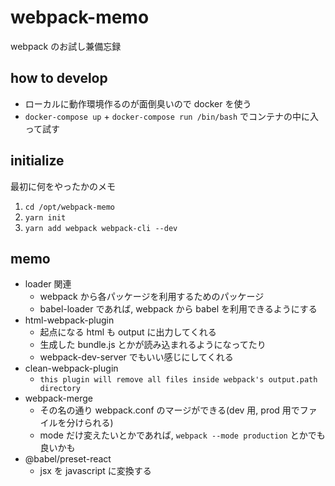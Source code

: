 # webpack-memo

webpack のお試し兼備忘録

## how to develop

- ローカルに動作環境作るのが面倒臭いので docker を使う
- `docker-compose up` + `docker-compose run /bin/bash` でコンテナの中に入って試す

## initialize

最初に何をやったかのメモ

1. `cd /opt/webpack-memo`
2. `yarn init`
3. `yarn add webpack webpack-cli --dev`

## memo

- loader 関連
  - webpack から各パッケージを利用するためのパッケージ
  - babel-loader であれば, webpack から babel を利用できるようにする
- html-webpack-plugin
  - 起点になる html も output に出力してくれる
  - 生成した bundle.js とかが読み込まれるようになってたり
  - webpack-dev-server でもいい感じにしてくれる
- clean-webpack-plugin
  - ```this plugin will remove all files inside webpack's output.path directory```
- webpack-merge
  - その名の通り webpack.conf のマージができる(dev 用, prod 用でファイルを分けられる)
  - mode だけ変えたいとかであれば, `webpack --mode production` とかでも良いかも
- @babel/preset-react
  - jsx を javascript に変換する

